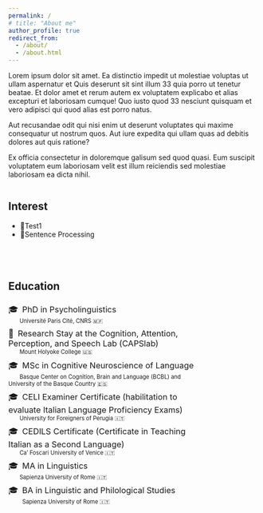 ```yaml
---
permalink: /
# title: "About me"
author_profile: true
redirect_from: 
  - /about/
  - /about.html
---
```


Lorem ipsum dolor sit amet. Ea distinctio impedit ut molestiae voluptas ut ullam aspernatur et Quis deserunt sit sint illum 33 quia porro ut tenetur beatae. Et dolor amet et rerum autem ex voluptatem explicabo et alias excepturi et laboriosam cumque! Quo iusto quod 33 nesciunt quisquam et vero adipisci qui quod alias est porro natus.

Aut recusandae odit qui nisi enim ut deserunt voluptates qui maxime consequatur ut nostrum quos. Aut iure expedita qui ullam quas ad debitis dolores aut quis ratione?

Ex officia consectetur in doloremque galisum sed quod quasi. Eum suscipit voluptatem eum laboriosam velit est illum reiciendis sed molestiae laboriosam ea dicta nihil.


<!-- Reseach interests
------
<ul class="fa-ul">
  <li>
    <span class="fa-li">📖</span>
    Prosody
  </li>
  <li>
    <span class="fa-li">📖</span>
    Sentence Processing
  </li>
  <li>
    <span class="fa-li">📖</span>
    First and Second Language Acquisition
  </li>
  <li>
    <span class="fa-li">📖</span>
    Multilingualism 
  </li>
  <li>
    <span class="fa-li">📖</span>
    Psycholinguistics and Cognitive Neuroscience of Language
    # , Usage-Based Approaches to linguistic issues
  </li>
  <li>
    <span class="fa-li">📖</span>
    Open Science, Data Analysis, and Data Visualization
  </li>
</ul> -->

<!-- Prosody, Speech Processing, Sentence Processing, Language Acquisition and Multilingualism 
Psycholinguistics and Cognitive Neuroscience of Language, Usage-Based Approaches to linguistic issues
Open Science, Data Analysis, and Data Visualization -->

<!-- Prosody
Sentence processing
First and second language acquisition
Multilingualism 
Psycholinguistics and cognitive neuroscience of language  -->

<div class="two-columns-local">

<div class="column">
    <!-- Interests HTML -->
    <h2>Interest</h2>
  <ul class="fa-ul">
    <li><span class="fa-li">📖</span>Test1</li>
    <li><span class="fa-li">📖</span>Sentence Processing</li>
    </ul>
</div>

<!-- Education -->
<div class="column" style="flex: 0 0 75%; min-width: 200px;">
<h2>Education</h2>

<div><h3 class="archive__item-title" style="font-weight: normal; text-decoration: none; margin-bottom: 0em;"><span style="margin-right: 0.5em;">🎓</span>PhD in Psycholinguistics</h3>
  <p class="page__meta" style = "margin-top: 0em; margin-bottom: 0.5em;" >
    <span style="margin-left: 2em; font-size:0.8em;">Université Paris Cité, CNRS 🇲🇫</span></p></div>

<div><h3 class="archive__item-title" style="font-weight: normal; text-decoration: none; margin-bottom: 0em; margin-top: 0.5em;"><span style="margin-right: 0.5em;">📍</span>Research Stay at the Cognition, Attention, Perception, and Speech Lab (CAPSlab)</h3>
  <p class="page__meta" style = "margin-top: 0em; margin-bottom: 0.5em;" >
    <span style="margin-left: 2em; font-size:0.8em;">Mount Holyoke College 🇺🇸</span></p></div>

<div><h3 class="archive__item-title" style="font-weight: normal; text-decoration: none; margin-bottom: 0em; margin-top: 0.5em;"><span style="margin-right: 0.5em;">🎓</span>MSc in Cognitive Neuroscience of Language</h3>
  <p class="page__meta" style = "margin-top: 0em; margin-bottom: 0.5em;" >
    <span style="margin-left: 2em; font-size:0.8em;">Basque Center on Cognition, Brain and Language (BCBL) and University of the Basque Country󠁥 🇪🇸</span></p></div>

<div><h3 class="archive__item-title" style="font-weight: normal; text-decoration: none; margin-bottom: 0em; margin-top: 0.5em;"><span style="margin-right: 0.5em;">🎓</span>CELI Examiner Certificate (habilitation to evaluate Italian Language Proficiency Exams)</h3>
  <p class="page__meta" style = "margin-top: 0em; margin-bottom: 0.5em;" >
    <span style="margin-left: 2em; font-size:0.8em;">University for Foreigners of Perugia 🇮🇹</span></p></div>

<div><h3 class="archive__item-title" style="font-weight: normal; text-decoration: none; margin-bottom: 0em; margin-top: 0.5em;"><span style="margin-right: 0.5em;">🎓</span>CEDILS Certificate (Certificate in Teaching Italian as a Second Language)</h3>
  <p class="page__meta" style = "margin-top: 0em; margin-bottom: 0.5em;" >
    <span style="margin-left: 2em; font-size:0.8em;">Ca’ Foscari University of Venice 🇮🇹</span></p></div>

<div><h3 class="archive__item-title" style="font-weight: normal; text-decoration: none; margin-bottom: 0em; margin-top: 0.5em;"><span style="margin-right: 0.5em;">🎓</span>MA in Linguistics</h3>
  <p class="page__meta" style = "margin-top: 0em; margin-bottom: 0.5em;" >
    <span style="margin-left: 2em; font-size:0.8em;">Sapienza University of Rome 🇮🇹</span></p></div>

<div><h3 class="archive__item-title" style="font-weight: normal; text-decoration: none; margin-bottom: 0em; margin-top: 0.5em;"><span style="margin-right: 0.5em;">🎓</span>BA in Linguistic and Philological Studies</h3>
  <p class="page__meta" style = "margin-top: 0em; margin-bottom: 0.5em;" >
    <span style="margin-left: 2.5em; font-size:0.8em;">Sapienza University of Rome 🇮🇹</span></p></div>

</div>
</div>

<!-- # News -->

<!-- Inline CSS scoped to this section -->
<style>
.two-columns-local {
  display: flex;
  gap: 40px;
  flex-wrap: wrap;
  margin-bottom: 2rem;
}
.two-columns-local .column {
  flex: 1;
  min-width: 200px;
}
</style>